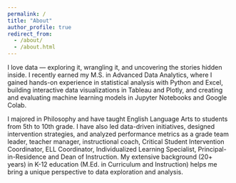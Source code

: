 ```yaml
---
permalink: /
title: "About"
author_profile: true
redirect_from: 
  - /about/
  - /about.html
---
```


I love data — exploring it, wrangling it, and uncovering the stories hidden inside. I recently earned my M.S. in Advanced Data Analytics, where I gained hands-on experience in statistical analysis with Python and Excel, building interactive data visualizations in Tableau and Plotly, and creating and evaluating machine learning models in Jupyter Notebooks and Google Colab.

I majored in Philosophy and have taught English Language Arts to students from 5th to 10th grade. I have also led data-driven initiatives, designed intervention strategies, and analyzed performance metrics as a grade team leader, teacher manager, instructional coach, Critical Student Intervention Coordinator, ELL Coordinator, Individualized Learning Specialist, Principal-in-Residence and Dean of Instruction. My extensive background (20+ years) in K-12 education (M.Ed. in Curriculum and Instruction) helps me bring a unique perspective to data exploration and analysis. 
